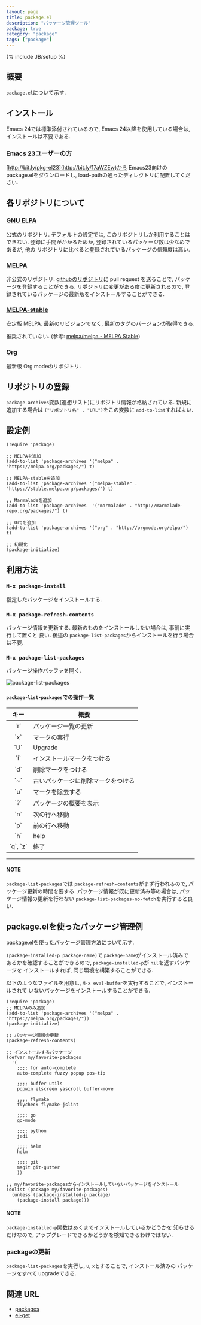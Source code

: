 ```yaml
---
layout: page
title: package.el
description: "パッケージ管理ツール"
package: true
category: "package"
tags: ["package"]
---
```

{% include JB/setup %}

## 概要

`package.el`について示す.

## インストール

Emacs 24では標準添付されているので, Emacs 24以降を使用している場合は,
インストールは不要である.

### Emacs 23ユーザーの方

[http://bit.ly/pkg-el23](http://bit.ly/17aWZEw)から Emacs23向けの package.elをダウンロードし,
load-pathの通ったディレクトリに配置してください.

## 各リポジトリについて

### [GNU ELPA](http://elpa.gnu.org/packages/)

公式のリポジトリ. デフォルトの設定では, このリポジトリしか利用することはできない.
登録に手間がかかるためか, 登録されているパッケージ数は少なめであるが, 他の
リポジトリに比べると登録されているパッケージの信頼度は高い.

### [MELPA](https://melpa.org/)

非公式のリポジトリ. [githubのリポジトリ](https://github.com/melpa/melpa)に pull request
を送ることで, パッケージを登録することができる. リポジトリに変更がある度に更新されるので,
登録されているパッケージの最新版をインストールすることができる.

### [MELPA-stable](https://stable.melpa.org/)

安定版 MELPA. 最新のリビジョンでなく, 最新のタグのバージョンが取得できる.

推奨されていない. (参考: [melpa/melpa - MELPA Stable](https://github.com/melpa/melpa#melpa-stable))

### [Org](http://orgmode.org/elpa.html)

最新版 Org modeのリポジトリ.


## リポジトリの登録

`package-archives`変数(連想リスト)にリポジトリ情報が格納されている.
新規に追加する場合は `("リポジトリ名" . "URL")`をこの変数に `add-to-list`すればよい.


## 設定例

```common-lisp
(require 'package)

;; MELPAを追加
(add-to-list 'package-archives '("melpa" . "https://melpa.org/packages/") t)

;; MELPA-stableを追加
(add-to-list 'package-archives '("melpa-stable" . "https://stable.melpa.org/packages/") t)

;; Marmaladeを追加
(add-to-list 'package-archives  '("marmalade" . "http://marmalade-repo.org/packages/") t)

;; Orgを追加
(add-to-list 'package-archives '("org" . "http://orgmode.org/elpa/") t)

;; 初期化
(package-initialize)
```

## 利用方法

### `M-x package-install`

指定したパッケージをインストールする.


### `M-x package-refresh-contents`

パッケージ情報を更新する. 最新のものをインストールしたい場合は, 事前に実行して置くと
良い. 後述の `package-list-packages`からインストールを行う場合は不要.

### `M-x package-list-packages`

パッケージ操作バッファを開く.

![package-list-packages](/images/package-manager/package-list-packages.png)


#### `package-list-packages`での操作一覧

<table class="table-striped table-bordered table-condensed">
<thead>
<tr><th>キー</th><th>概要</th></tr>
</thead>
<tbody>
<tr><td style="text-align: center">`r`</td><td>パッケージ一覧の更新</td></tr>
<tr><td style="text-align: center">`x`</td><td>マークの実行</td></tr>
<tr><td style="text-align: center">`U`</td><td>Upgrade</td></tr>
<tr><td style="text-align: center">`i`</td><td>インストールマークをつける</td></tr>
<tr><td style="text-align: center">`d`</td><td>削除マークをつける</td></tr>
<tr><td style="text-align: center">`~`</td><td>古いパッケージに削除マークをつける</td></tr>
<tr><td style="text-align: center">`u`</td><td>マークを除去する</td></tr>
<tr><td style="text-align: center">`?`</td><td>パッケージの概要を表示</td></tr>
<tr><td style="text-align: center">`n`</td><td>次の行へ移動</td></tr>
<tr><td style="text-align: center">`p`</td><td>前の行へ移動</td></tr>
<tr><td style="text-align: center">`h`</td><td>help</td></tr>
<tr><td style="text-align: center">`q`, `z`</td><td>終了</td></tr>
</tbody>
</table>

<hr />

#### NOTE

`package-list-packages`では `package-refresh-contents`がまず行われるので,
パッケージ更新の時間を要する. パッケージ情報が既に更新済み等の場合は,
パッケージ情報の更新を行わない `package-list-packages-no-fetch`を実行すると良い.


## package.elを使ったパッケージ管理例

package.elを使ったパッケージ管理方法について示す.

`(package-installed-p package-name)`で `package-name`がインストール済みで
あるかを確認することができるので, `package-installed-p`が `nil`を返すパッケージを
インストールすれば, 同じ環境を構築することができる.


以下のようなファイルを用意し, `M-x eval-buffer`を実行することで, インストールされて
いないパッケージをインストールすることができる.


```common-lisp
(require 'package)
;; MELPAのみ追加
(add-to-list 'package-archives '("melpa" . "https://melpa.org/packages/"))
(package-initialize)

;; パッケージ情報の更新
(package-refresh-contents)

;; インストールするパッケージ
(defvar my/favorite-packages
  '(
    ;;;; for auto-complete
    auto-complete fuzzy popup pos-tip

    ;;;; buffer utils
    popwin elscreen yascroll buffer-move

    ;;;; flymake
    flycheck flymake-jslint

    ;;;; go
    go-mode

    ;;;; python
    jedi

    ;;;; helm
    helm

    ;;;; git
    magit git-gutter
    ))

;; my/favorite-packagesからインストールしていないパッケージをインストール
(dolist (package my/favorite-packages)
  (unless (package-installed-p package)
    (package-install package)))
```


#### NOTE

`package-installed-p`関数はあくまでインストールしているかどうかを
知らせるだけなので, アップグレードできるかどうかを検知できるわけではない.


### packageの更新

`package-list-packages`を実行し, `U`, `x`とすることで, インストール済みの
パッケージをすべて upgradeできる.


## 関連 URL
* [packages](http://www.gnu.org/software/emacs/manual/html_node/emacs/Packages.html)
* [el-get](https://github.com/dimitri/el-get)
